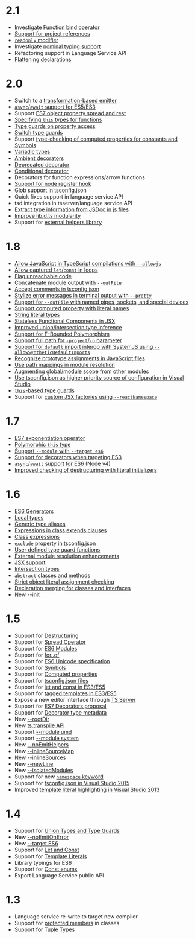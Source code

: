 # 2.1 

* Investigate [Function bind operator](https://github.com/Microsoft/TypeScript/issues/3508)
* [Support for project references](https://github.com/Microsoft/TypeScript/issues/3469)
* [`readonly` modifier](https://github.com/Microsoft/TypeScript/issues/12)
* Investigate [nominal typing support](https://github.com/Microsoft/TypeScript/issues/202)
* Refactoring support in Language Service API
* [Flattening declarations](https://github.com/Microsoft/TypeScript/issues/4433)

# 2.0

* Switch to a [transformation-based emitter](https://github.com/Microsoft/TypeScript/issues/5595)
* [`async`/`await` support for ES5/ES3](https://github.com/Microsoft/TypeScript/issues/1664)
* Support [ES7 object property spread and rest](https://github.com/Microsoft/TypeScript/issues/2103)
* [Specifying `this` types for functions](https://github.com/Microsoft/TypeScript/issues/3694)
* [Type guards on property access](https://github.com/Microsoft/TypeScript/issues/186)
* [Switch type guards](https://github.com/Microsoft/TypeScript/issues/2214)
* Support [type-checking of computed properties for constants and Symbols](https://github.com/Microsoft/TypeScript/issues/5579)
* [Variadic types](https://github.com/Microsoft/TypeScript/issues/5453)
* [Ambient decorators](https://github.com/Microsoft/TypeScript/issues/2900)
* [Deprecated decorator](https://github.com/Microsoft/TypeScript/issues/390)
* [Conditional decorator](https://github.com/Microsoft/TypeScript/issues/3538)
* Decorators for function expressions/arrow functions
* [Support for node register hook](https://github.com/Microsoft/TypeScript/issues/1823)
* [Glob support in tsconfig.json](https://github.com/Microsoft/TypeScript/issues/1927)
* Quick fixes support in language service API
* tsd integration in tsserver/language service API
* [Extract type information from JSDoc in js files](https://github.com/Microsoft/TypeScript/issues/4790)
* [Improve lib.d.ts modularity](https://github.com/Microsoft/TypeScript/issues/494)
* Support for [external helpers library](https://github.com/Microsoft/TypeScript/issues/3364)

# 1.8

* [Allow JavaScript in TypeScript compilations with `--allowjs`](https://github.com/Microsoft/TypeScript/issues/4792)
* [Allow captured `let`/`const` in loops](https://github.com/Microsoft/TypeScript/issues/3915)
* [Flag unreachable code](https://github.com/Microsoft/TypeScript/pull/4788)
* [Concatenate module output with `--outFile`](https://github.com/Microsoft/TypeScript/pull/5090)
* [Accept comments in tsconfig.json](https://github.com/Microsoft/TypeScript/issues/4987)
* [Stylize error messages in terminal output with `--pretty`](https://github.com/Microsoft/TypeScript/pull/5140)
* [Support for `--outFile` with named pipes, sockets, and special devices](https://github.com/Microsoft/TypeScript/issues/4841)
* [Support computed property with literal names](https://github.com/Microsoft/TypeScript/issues/4653)
* [String literal types](https://github.com/Microsoft/TypeScript/pull/5185)
* [Stateless Functional Components in JSX](https://github.com/Microsoft/TypeScript/issues/5478)
* [Improved union/intersection type inference](https://github.com/Microsoft/TypeScript/pull/5738)
* [Support for F-Bounded Polymorphism](https://github.com/Microsoft/TypeScript/pull/5949)
* [Support full path for `-project`/`-p` parameter](https://github.com/Microsoft/TypeScript/issues/2869)
* [Support for `default` import interop with SystemJS using `--allowSyntheticDefaultImports`](https://github.com/Microsoft/TypeScript/issues/5285)
* [Recognize prototype assignments in JavaScript files](https://github.com/Microsoft/TypeScript/pull/5876)
* [Use path mappings in module resolution](https://github.com/Microsoft/TypeScript/issues/5039)
* [Augmenting global/module scope from other modules](https://github.com/Microsoft/TypeScript/issues/4166)
* [Use tsconfig.json as higher priority source of configuration in Visual Studio](https://github.com/Microsoft/TypeScript/issues/5287)
* [`this`-based type guards](https://github.com/Microsoft/TypeScript/pull/5906)
* Support for [custom JSX factories using `--reactNamespace`](https://github.com/Microsoft/TypeScript/pull/6146)

# 1.7

* [ES7 exponentiation operator](https://github.com/Microsoft/TypeScript/issues/4812)
* [Polymorphic `this` type](https://github.com/Microsoft/TypeScript/pull/4910)
* [Support `--module` with `--target es6`](https://github.com/Microsoft/TypeScript/issues/4806)
* [Support for decorators when targeting ES3](https://github.com/Microsoft/TypeScript/pull/4741)
* [`async`/`await` support for ES6 (Node v4)](https://github.com/Microsoft/TypeScript/pull/5231)
* [Improved checking of destructuring with literal initializers](https://github.com/Microsoft/TypeScript/pull/4598)

# 1.6

* [ES6 Generators](https://github.com/Microsoft/TypeScript/issues/2873)
* [Local types](https://github.com/Microsoft/TypeScript/pull/3266)
* [Generic type aliases](https://github.com/Microsoft/TypeScript/issues/1616)
* [Expressions in class extends clauses](https://github.com/Microsoft/TypeScript/pull/3516)
* [Class expressions](https://github.com/Microsoft/TypeScript/issues/497)
* [`exclude` property in tsconfig.json](https://github.com/Microsoft/TypeScript/pull/3188)
* [User defined type guard functions](https://github.com/Microsoft/TypeScript/issues/1007)
* [External module resolution enhancements](https://github.com/Microsoft/TypeScript/issues/2338)
* [JSX support](https://github.com/Microsoft/TypeScript/pull/3564)
* [Intersection types](https://github.com/Microsoft/TypeScript/pull/3622)
* [`abstract` classes and methods](https://github.com/Microsoft/TypeScript/issues/3578)
* [Strict object literal assignment checking](https://github.com/Microsoft/TypeScript/pull/3823)
* [Declaration merging for classes and interfaces](https://github.com/Microsoft/TypeScript/pull/3333)
* New [--init](https://github.com/Microsoft/TypeScript/issues/3079)

# 1.5

* Support for [Destructuring](https://github.com/Microsoft/TypeScript/pull/1346)
* Support for [Spread Operator](https://github.com/Microsoft/TypeScript/pull/1931)
* Support for [ES6 Modules](https://github.com/Microsoft/TypeScript/issues/2242)
* Support for [for..of](https://github.com/Microsoft/TypeScript/pull/2207)
* Support for [ES6 Unicode specification](https://github.com/Microsoft/TypeScript/pull/2169)
* Support for [Symbols](https://github.com/Microsoft/TypeScript/pull/1978)
* Support for [Computed properties](https://github.com/Microsoft/TypeScript/issues/1082)
* Support for [tsconfig.json files](https://github.com/Microsoft/TypeScript/pull/1692)
* Support for [let and const in ES3/ES5](https://github.com/Microsoft/TypeScript/pull/2161)
* Support for [tagged templates in ES3/ES5](https://github.com/Microsoft/TypeScript/pull/1589)
* Expose a new editor interface through [TS Server](https://github.com/Microsoft/TypeScript/pull/2041)
* Support for [ES7 Decorators proposal](https://github.com/Microsoft/TypeScript/issues/2249)
* Support for [Decorator type metadata](https://github.com/Microsoft/TypeScript/pull/2589)
* New [--rootDir](https://github.com/Microsoft/TypeScript/pull/2772)
* New [ts.transpile API](https://github.com/Microsoft/TypeScript/issues/2499)
* Support [--module umd](https://github.com/Microsoft/TypeScript/issues/2036)
* Support [--module system](https://github.com/Microsoft/TypeScript/issues/2616)
* New [--noEmitHelpers](https://github.com/Microsoft/TypeScript/pull/2901)
* New [--inlineSourceMap](https://github.com/Microsoft/TypeScript/pull/2484)
* New [--inlineSources](https://github.com/Microsoft/TypeScript/pull/2484)
* New [--newLine](https://github.com/Microsoft/TypeScript/pull/2921)
* New [--isolatedModules](https://github.com/Microsoft/TypeScript/issues/2499)
* Support for new [`namespace` keyword](https://github.com/Microsoft/TypeScript/issues/2159)
* Support for [tsconfig.json in Visual Studio 2015](https://github.com/Microsoft/TypeScript/issues/3124)
* Improved [template literal highlighting in Visual Studio 2013](https://github.com/Microsoft/TypeScript/pull/2026)

# 1.4

* Support for [Union Types and Type Guards](https://github.com/Microsoft/TypeScript/pull/824)
* New [--noEmitOnError](https://github.com/Microsoft/TypeScript/pull/966)
* New [--target ES6](https://github.com/Microsoft/TypeScript/commit/873c1df74b7c7dcba59eaccc1bb4bd4b0da18a35)
* Support for [Let and Const](https://github.com/Microsoft/TypeScript/pull/904)
* Support for [Template Literals](https://github.com/Microsoft/TypeScript/pull/960)
* Library typings for ES6 
* Support for [Const enums](https://github.com/Microsoft/TypeScript/issues/1029)
* Export Language Service public API

# 1.3

* Language service re-write to target new compiler
* Support for [protected members](https://github.com/Microsoft/TypeScript/pull/688) in classes
* Support for [Tuple Types](https://github.com/Microsoft/TypeScript/pull/428)